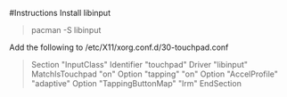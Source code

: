 #Instructions
Install libinput
> pacman -S libinput

Add the following to /etc/X11/xorg.conf.d/30-touchpad.conf

>Section "InputClass"
    Identifier "touchpad"
   	    Driver "libinput"
    MatchIsTouchpad "on"
    Option "tapping" "on"
    Option "AccelProfile" "adaptive"
    Option "TappingButtonMap" "lrm"
EndSection


